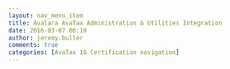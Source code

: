 ```yaml
---
layout: nav_menu_item
title: Avalara AvaTax Administration & Utilities Integration
date: 2016-03-07 06:18
author: jeremy.buller
comments: true
categories: [AvaTax 16 Certification navigation]
---
```


